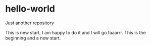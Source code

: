 # hello-world
Just another repository

This is new start, I am happy to do it and I will go faaarrr.
This is the beginning and a new start.
